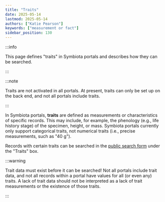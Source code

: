 ```yaml
---
title: "Traits"
date: 2025-05-14
lastmod: 2025-05-14
authors: ["Katie Pearson"]
keywords: ["measurement or fact"]
sidebar_position: 130
---
```


:::info

This page defines "traits" in Symbiota portals and describes how they can be searched.

:::

:::note

Traits are not activated in all portals. At present, traits can only be set up on the back end, and not all portals include traits.

:::

In Symbiota portals, **traits** are defined as measurements or characteristics of specific records. This may include, for example, the phenology (e.g., life history stage) of the specimen, height, or mass. Symbiota portals currently only support categorical traits, not numerical traits (i.e., precise measurements, such as "40 g").

Records with certain traits can be searched in the [public search form](/User_Guide/searching_records) under the "Traits"  box.

:::warning

Trait data must exist before it can be searched! Not all portals include trait data, and not all records within a portal have values for all (or even any) traits. A lack of trait data should not be interpreted as a lack of trait measurements or the existence of those traits.

:::